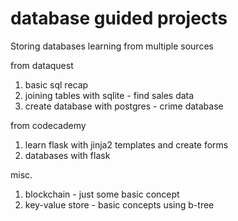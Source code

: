 # database guided projects

Storing databases learning from multiple sources


 from dataquest
 1. basic sql recap
 2. joining tables with sqlite - find sales data
 3. create database with postgres - crime database

from codecademy
 1. learn flask with jinja2 templates and create forms
 2. databases with flask
 
 
 misc.
 1. blockchain - just some basic concept
 2. key-value store - basic concepts using b-tree
